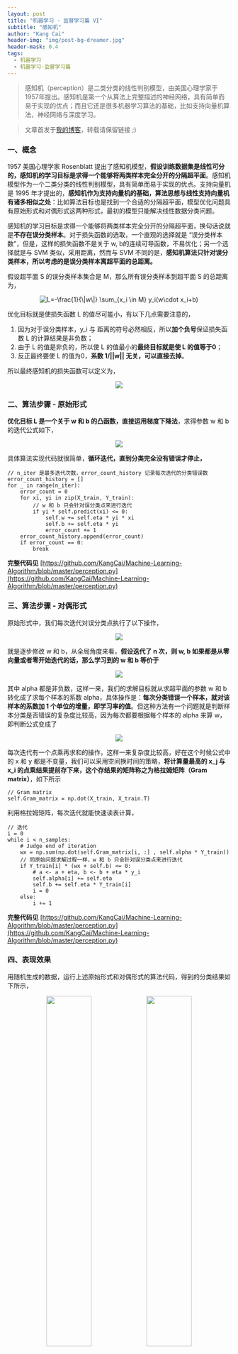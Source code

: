 ```yaml
---
layout: post
title: "机器学习 · 监督学习篇 VI"
subtitle: "感知机"
author: "Kang Cai"
header-img: "img/post-bg-dreamer.jpg"
header-mask: 0.4
tags:
  - 机器学习
  - 机器学习·监督学习篇
---
```


> 感知机（perception）是二类分类的线性判别模型，由美国心理学家于1957年提出。感知机是第一个从算法上完整描述的神经网络，具有简单而易于实现的优点；而且它还是很多机器学习算法的基础，比如支持向量机算法，神经网络与深度学习。

> 文章首发于[我的博客](https://kangcai.github.io/)，转载请保留链接 ;)

### 一、概念

1957 美国心理学家 Rosenblatt 提出了感知机模型，**假设训练数据集是线性可分的，感知机的学习目标是求得一个能够将两类样本完全分开的分隔超平面**。感知机模型作为一个二类分类的线性判别模型，具有简单而易于实现的优点。支持向量机是 1995 年才提出的，**感知机作为支持向量机的基础，算法思想与线性支持向量机有诸多相似之处**：比如算法目标也是找到一个合适的分隔超平面，模型优化问题具有原始形式和对偶形式这两种形式，最初的模型只能解决线性数据分类问题。

感知机的学习目标是求得一个能够将两类样本完全分开的分隔超平面，换句话说就是**不存在误分类样本**。对于损失函数的选取，一个直观的选择就是 “误分类样本数”，但是，这样的损失函数不是关于 w, b的连续可导函数，不易优化；另一个选择就是与 SVM 类似，采用距离，然而与 SVM 不同的是，**感知机算法只针对误分类样本，所以考虑的是误分类样本离超平面的总距离。**

假设超平面 S 的误分类样本集合是 M，那么所有误分类样本到超平面 S 的总距离为，

<center><img src="https://latex.codecogs.com/gif.latex?L=-\frac{1}{\|w\|}&space;\sum_{x_i&space;\in&space;M}&space;y_i(w\cdot&space;x_i&plus;b)" title="L=-\frac{1}{\|w\|} \sum_{x_i \in M} y_i(w\cdot x_i+b)" /></center>

优化目标就是使损失函数 L 的值尽可能小，有以下几点需要注意的，

1. 因为对于误分类样本，y_i 与 距离的符号必然相反，所以**加个负号**保证损失函数 L 的计算结果是非负数；
2. 由于 L 的值是非负的，所以使 L 的值最小的**最终目标就是使 L 的值等于0**；
3. 反正最终要使 L 的值为0，**系数 1/\|\|w\|\| 无关，可以直接去掉**。

所以最终感知机的损失函数可以定义为，

<center><img src="https://latex.codecogs.com/gif.latex?L(w,&space;b)=-\sum_{i=1}^{F}&space;y_{i}\left(w&space;\cdot&space;x_{i}&plus;b\right)" /></center>

### 二、算法步骤 - 原始形式

**优化目标 L 是一个关于 w 和 b 的凸函数，直接运用梯度下降法**，求得参数 w 和 b 的迭代公式如下，

<center><img src="https://latex.codecogs.com/gif.latex?\begin{aligned}&space;\nabla_{w}&space;L(w,&space;b)&space;&=-\sum_{x_{i}&space;\in&space;M}&space;y_{i}&space;x_{i}&space;\\&space;\nabla_{b}&space;L(w,&space;b)&space;&=-\sum_{x_{i}&space;\in&space;M}&space;y_{i}&space;\end{aligned}&space;\Rightarrow&space;\begin{array}{l}{w&space;\leftarrow&space;w&plus;\eta&space;y_{i}&space;x_{i}}&space;\\&space;{b&space;\leftarrow&space;b&plus;\eta&space;y_{i}}\end{array}" /></center>

具体算法实现代码就很简单，**循环迭代，直到分类完全没有错误才停止，**

```buildoutcfg
// n_iter 是最多迭代次数，error_count_history 记录每次迭代的分类错误数
error_count_history = []
for _ in range(n_iter):
    error_count = 0
    for xi, yi in zip(X_train, Y_train):
        // w 和 b 只会针对误分类点来进行迭代
        if yi * self.predict(xi) <= 0:
            self.w += self.eta * yi * xi
            self.b += self.eta * yi
            error_count += 1
    error_count_history.append(error_count)
    if error_count == 0:
        break
```

**完整代码见** [https://github.com/KangCai/Machine-Learning-Algorithm/blob/master/perception.py](https://github.com/KangCai/Machine-Learning-Algorithm/blob/master/perception.py)

### 三、算法步骤 - 对偶形式

原始形式中，我们每次迭代对误分类点执行了以下操作，

<center><img src="https://latex.codecogs.com/gif.latex?\begin{array}{l}{w&space;\leftarrow&space;w&plus;\eta&space;y_{i}&space;x_{i}}&space;\\&space;{b&space;\leftarrow&space;b&plus;\eta&space;y_{i}}\end{array}" /></center>

就是逐步修改 w 和 b，从全局角度来看，**假设迭代了 n 次，则 w, b 如果都是从零向量或者零开始迭代的话，那么学习到的 w 和 b 等价于**

<center><img src="https://latex.codecogs.com/gif.latex?\begin{array}{l}{w=\sum_{i=1}^{N}\alpha_iy_ix_i}&space;\\&space;{b=\sum_{i=1}^{N}\alpha_iy_i}&space;\end{array}" /></center>

其中 alpha 都是非负数，这样一来，我们的求解目标就从求超平面的参数 w 和 b 转化成了求每个样本的系数 alpha，具体操作是：**每次分类错误一个样本，就对该样本的系数加 1 个单位的增量，即学习率的值**。但这种方法有一个问题就是判断样本分类是否错误的复杂度比较高，因为每次都要根据每个样本的 alpha 来算 w，即判断公式变成了

<center><img src="https://latex.codecogs.com/gif.latex?y_i(\sum_{j=1}^{N}a_jy_jx_j\cdot&space;x_i&plus;b)\leq&space;0" /></center>

每次迭代有一个点乘再求和的操作，这样一来复杂度比较高，好在这个时候公式中的 x 和 y 都是不变量，我们可以采用空间换时间的策略，**将计算量最高的 x_j 与 x_i 的点乘结果提前存下来，这个存结果的矩阵称之为格拉姆矩阵（Gram matrix）**，如下所示

```buildoutcfg
// Gram matrix
self.Gram_matrix = np.dot(X_train, X_train.T)
```

利用格拉姆矩阵，每次迭代就能快速读表计算，

```buildoutcfg
// 迭代
i = 0
while i < n_samples:
    # Judge end of iteration
    wx = np.sum(np.dot(self.Gram_matrix[i, :] , self.alpha * Y_train))
    // 同原始问题求解过程一样，w 和 b 只会针对误分类点来进行迭代
    if Y_train[i] * (wx + self.b) <= 0:
        # a <- a + eta, b <- b + eta * y_i
        self.alpha[i] += self.eta
        self.b += self.eta * Y_train[i]
        i = 0
    else:
        i += 1
```

**完整代码见** [https://github.com/KangCai/Machine-Learning-Algorithm/blob/master/perception.py](https://github.com/KangCai/Machine-Learning-Algorithm/blob/master/perception.py)

### 四、表现效果

用随机生成的数据，运行上述原始形式和对偶形式的算法代码，得到的分类结果如下所示，

<center><img src="https://kangcai.github.io/img/in-post/post-ml/perception_3.png" width=45%/><img src="https://kangcai.github.io/img/in-post/post-ml/perception_1.png" width=45%/></center>

其中**左图是原始问题算法分类效果，右图是对偶问题算法分类效果**：绿色和蓝色的点分别表示两类样本，蓝色的线是最终的分类分隔线，灰色的线是算法中间过程中的分隔线。

**如果输入是线性不可分的样本，那么感知机就无法计算出分隔线**，如下所示，

<center><img src="https://kangcai.github.io/img/in-post/post-ml/perception_4.png" width=45%/></center>

所以**对于线性不可分数据集，感知机要怎么处理呢？** 

有两种解决办法：

1. 既然单层感知机无法完成分类，那么就**使用多层感知机进行训练**；具体训练过程又可以分成两种：一种是熟知的 **BP（back propagation）算法**，另一种是**每次固定其它参数而只训练某两层之间的参数**。两种方法对于线性不可分数据集来说都是可收敛的。

2. 根据本文第三节，我们发现对偶问题的形式也出现了 x_i 与 x_j 的点乘形式，与 SVM 类似，感知机也可以利用**核函数**来处理线性不可分数据集。

**参考文献**

1. [wiki: 感知器](https://zh.wikipedia.org/wiki/%E6%84%9F%E7%9F%A5%E5%99%A8)
2. [cnblogs: 感知机原理（Perceptron）](https://www.cnblogs.com/huangyc/p/9706575.html)